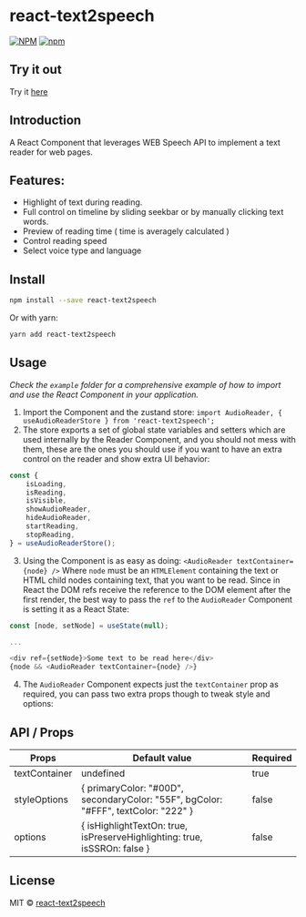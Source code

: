 # react-text2speech

[![NPM](https://img.shields.io/npm/v/react-text2speech.svg)](https://www.npmjs.com/package/react-text2speech)
[![npm](https://img.shields.io/npm/dm/react-text2speech.svg)](https://www.npmjs.com/package/react-text2speech)

## Try it out

Try it [here](https://kais3rp.github.io/react-text2speech/)

## Introduction

A React Component that leverages WEB Speech API to implement a text reader for web pages.

## Features:

-   Highlight of text during reading.
-   Full control on timeline by sliding seekbar or by manually clicking text words.
-   Preview of reading time ( time is averagely calculated )
-   Control reading speed
-   Select voice type and language

## Install

```bash
npm install --save react-text2speech
```

Or with yarn:

```bash
yarn add react-text2speech
```

## Usage

_Check the `example` folder for a comprehensive example of how to import and use the React Component in your application._

1. Import the Component and the zustand store:
   `import AudioReader, { useAudioReaderStore } from 'react-text2speech';`
2. The store exports a set of global state variables and setters which are used internally by the Reader Component, and you should not mess with them, these are the ones you should use if you want to have an extra control on the reader and show extra UI behavior:

```javascript
const {
	isLoading,
	isReading,
	isVisible,
	showAudioReader,
	hideAudioReader,
	startReading,
	stopReading,
} = useAudioReaderStore();
```

3. Using the Component is as easy as doing:
   `<AudioReader textContainer={node} />`
   Where `node` must be an `HTMLElement` containing the text or HTML child nodes containing text, that you want to be read.
   Since in React the DOM refs receive the reference to the DOM element after the first render, the best way to pass the `ref` to the `AudioReader` Component is setting it as a React State:

```javascript
const [node, setNode] = useState(null);

...

<div ref={setNode}>Some text to be read here</div>
{node && <AudioReader textContainer={node} />}

```

4. The `AudioReader` Component expects just the `textContainer` prop as required, you can pass two extra props though to tweak style and options:

## API / Props

| Props         | Default value                                                                      | Required |
| ------------- | ---------------------------------------------------------------------------------- | -------- |
| textContainer | undefined                                                                          | true     |
| styleOptions  | { primaryColor: "#00D", secondaryColor: "55F", bgColor: "#FFF", textColor: "222" } | false    |
| options       | { isHighlightTextOn: true, isPreserveHighlighting: true, isSSROn: false }          | false    |

## License

MIT © [react-text2speech](https://github.com/Kais3rP/react-text2speech)
